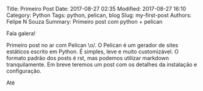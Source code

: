Title: Primeiro Post
Date: 2017-08-27 02:35
Modified: 2017-08-27 16:10
Category: Python
Tags: python, pelican, blog
Slug: my-first-post
Authors: Felipe N Souza
Summary: Primeiro post com python + pelican

Fala galera!

Primeiro post no ar com Pelican \o/.
O Pelican é um gerador de sites estáticos escrito em Python. É simples, leve e muito customizável. 
O formato padrão dos posts é rst, mas podemos utilizar markdown tranquilamente.
Em breve teremos um post com os detalhes da instalação e configuração.

Até
